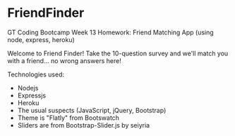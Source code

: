 # FriendFinder
GT Coding Bootcamp Week 13 Homework: Friend Matching App (using node, express, heroku)

Welcome to Friend Finder!
Take the 10-question survey and we'll match you with a friend... no wrong answers here!

Technologies used:
- Nodejs
- Expressjs
- Heroku
- The usual suspects (JavaScript, jQuery, Bootstrap)
- Theme is "Flatly" from Bootswatch
- Sliders are from Bootstrap-Slider.js by seiyria
